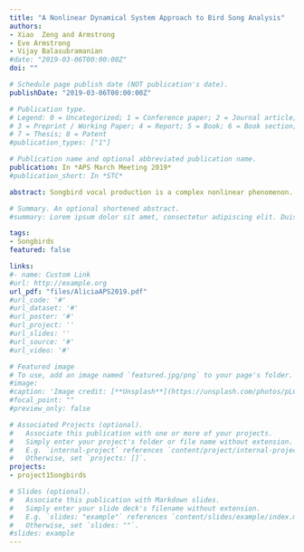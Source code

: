 ```yaml
---
title: "A Nonlinear Dynamical System Approach to Bird Song Analysis"
authors:
- Xiao  Zeng and Armstrong
- Eve Armstrong
- Vijay Balasubramanian
#date: "2019-03-06T00:00:00Z"
doi: ""

# Schedule page publish date (NOT publication's date).
publishDate: "2019-03-06T00:00:00Z"

# Publication type.
# Legend: 0 = Uncategorized; 1 = Conference paper; 2 = Journal article;
# 3 = Preprint / Working Paper; 4 = Report; 5 = Book; 6 = Book section;
# 7 = Thesis; 8 = Patent
#publication_types: ["1"]

# Publication name and optional abbreviated publication name.
publication: In *APS March Meeting 2019*
#publication_short: In *STC*

abstract: Songbird vocal production is a complex nonlinear phenomenon. However, acoustic studies of bird vocalization have mostly been based on linear spectral analysis. Such analysis methods necessarily fail to capture the information content of song, and for that reason are not effective probes of the means by which songbirds communicate. We present a novel approach to the analysis and classification of songbird vocalization using nonlinear time series analysis techniques. Time-delay embedding is used to construct a new coordinate system in which to view the song time series. The number of coordinates required to unfold the dynamics represents the dimensionality of a new geometric space, wherein the song's attractor can be visualized. We show that the reconstructed phase space representation of bird vocalization can reveal information that is absent in traditional linear approaches.

# Summary. An optional shortened abstract.
#summary: Lorem ipsum dolor sit amet, consectetur adipiscing elit. Duis posuere tellus ac convallis placerat. Proin tincidunt magna sed ex sollicitudin condimentum.

tags:
- Songbirds
featured: false

links:
#- name: Custom Link
#url: http://example.org
url_pdf: "files/AliciaAPS2019.pdf"
#url_code: '#'
#url_dataset: '#'
#url_poster: '#'
#url_project: ''
#url_slides: ''
#url_source: '#'
#url_video: '#'

# Featured image
# To use, add an image named `featured.jpg/png` to your page's folder. 
#image:
#caption: 'Image credit: [**Unsplash**](https://unsplash.com/photos/pLCdAaMFLTE)'
#focal_point: ""
#preview_only: false

# Associated Projects (optional).
#   Associate this publication with one or more of your projects.
#   Simply enter your project's folder or file name without extension.
#   E.g. `internal-project` references `content/project/internal-project/index.md`.
#   Otherwise, set `projects: []`.
projects:
- project1Songbirds

# Slides (optional).
#   Associate this publication with Markdown slides.
#   Simply enter your slide deck's filename without extension.
#   E.g. `slides: "example"` references `content/slides/example/index.md`.
#   Otherwise, set `slides: ""`.
#slides: example
---
```


